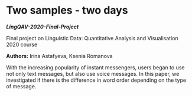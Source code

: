 # Two samples - two days 

***LingQAV-2020-Final-Project*** 

Final project on Linguistic Data: Quantitative Analysis and Visualisation 2020 course 

**Authors:** Irina Astafyeva, Ksenia Romanova


With the increasing popularity of instant messengers, users began to use not only text messages, but also use voice messages. In this paper, we investigated if there is the difference in word order depending on the type of message.



